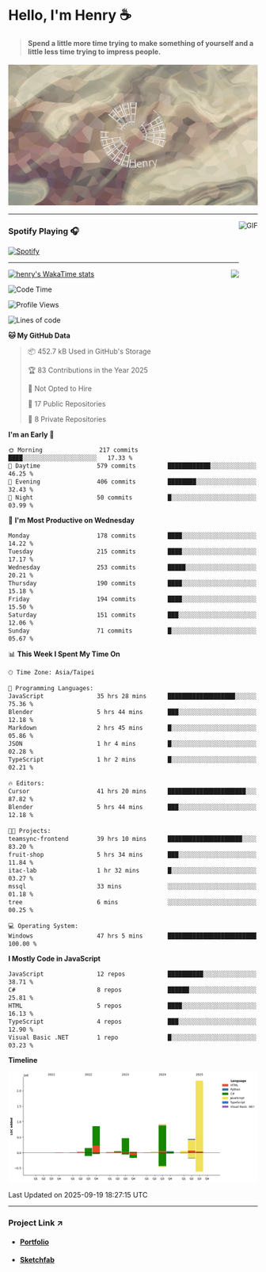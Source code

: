 # Hello, I'm Henry :coffee:

> #### Spend a little more time trying to make something of yourself and a little less time trying to impress people.
 
![](./images/cover.jpg)

---

<img align="right" alt="GIF" height="170px" src="https://media.giphy.com/media/J5B1Y8QZnzXXbLQIBu/giphy.gif" />

### Spotify Playing 🎧

[![Spotify](https://spotify-recently-played-beta.vercel.app/api/spotify)](https://open.spotify.com/user/31uznrpamxhroyd2bt7xchxgnhce)

---

<img align="right" src="https://github-readme-stats.vercel.app/api/top-langs/?username=henry5720&theme=tokyonight&hide_title=false" />

[![henry's WakaTime stats](https://github-readme-stats.vercel.app/api/wakatime?username=@henry5720&layout=compact)](https://github.com/anuraghazra/github-readme-stats)

<!--START_SECTION:waka-->
![Code Time](http://img.shields.io/badge/Code%20Time-459%20hrs%2032%20mins-blue)

![Profile Views](http://img.shields.io/badge/Profile%20Views-2-blue)

![Lines of code](https://img.shields.io/badge/From%20Hello%20World%20I%27ve%20Written-5.4%20million%20lines%20of%20code-blue)

**🐱 My GitHub Data** 

> 📦 452.7 kB Used in GitHub's Storage 
 > 
> 🏆 83 Contributions in the Year 2025
 > 
> 🚫 Not Opted to Hire
 > 
> 📜 17 Public Repositories 
 > 
> 🔑 8 Private Repositories 
 > 
**I'm an Early 🐤** 

```text
🌞 Morning                217 commits         ████░░░░░░░░░░░░░░░░░░░░░   17.33 % 
🌆 Daytime                579 commits         ████████████░░░░░░░░░░░░░   46.25 % 
🌃 Evening                406 commits         ████████░░░░░░░░░░░░░░░░░   32.43 % 
🌙 Night                  50 commits          █░░░░░░░░░░░░░░░░░░░░░░░░   03.99 % 
```
📅 **I'm Most Productive on Wednesday** 

```text
Monday                   178 commits         ████░░░░░░░░░░░░░░░░░░░░░   14.22 % 
Tuesday                  215 commits         ████░░░░░░░░░░░░░░░░░░░░░   17.17 % 
Wednesday                253 commits         █████░░░░░░░░░░░░░░░░░░░░   20.21 % 
Thursday                 190 commits         ████░░░░░░░░░░░░░░░░░░░░░   15.18 % 
Friday                   194 commits         ████░░░░░░░░░░░░░░░░░░░░░   15.50 % 
Saturday                 151 commits         ███░░░░░░░░░░░░░░░░░░░░░░   12.06 % 
Sunday                   71 commits          █░░░░░░░░░░░░░░░░░░░░░░░░   05.67 % 
```


📊 **This Week I Spent My Time On** 

```text
🕑︎ Time Zone: Asia/Taipei

💬 Programming Languages: 
JavaScript               35 hrs 28 mins      ███████████████████░░░░░░   75.36 % 
Blender                  5 hrs 44 mins       ███░░░░░░░░░░░░░░░░░░░░░░   12.18 % 
Markdown                 2 hrs 45 mins       █░░░░░░░░░░░░░░░░░░░░░░░░   05.86 % 
JSON                     1 hr 4 mins         █░░░░░░░░░░░░░░░░░░░░░░░░   02.28 % 
TypeScript               1 hr 2 mins         █░░░░░░░░░░░░░░░░░░░░░░░░   02.21 % 

🔥 Editors: 
Cursor                   41 hrs 20 mins      ██████████████████████░░░   87.82 % 
Blender                  5 hrs 44 mins       ███░░░░░░░░░░░░░░░░░░░░░░   12.18 % 

🐱‍💻 Projects: 
teamsync-frontend        39 hrs 10 mins      █████████████████████░░░░   83.20 % 
fruit-shop               5 hrs 34 mins       ███░░░░░░░░░░░░░░░░░░░░░░   11.84 % 
itac-lab                 1 hr 32 mins        █░░░░░░░░░░░░░░░░░░░░░░░░   03.27 % 
mssql                    33 mins             ░░░░░░░░░░░░░░░░░░░░░░░░░   01.18 % 
tree                     6 mins              ░░░░░░░░░░░░░░░░░░░░░░░░░   00.25 % 

💻 Operating System: 
Windows                  47 hrs 5 mins       █████████████████████████   100.00 % 
```

**I Mostly Code in JavaScript** 

```text
JavaScript               12 repos            ██████████░░░░░░░░░░░░░░░   38.71 % 
C#                       8 repos             ██████░░░░░░░░░░░░░░░░░░░   25.81 % 
HTML                     5 repos             ████░░░░░░░░░░░░░░░░░░░░░   16.13 % 
TypeScript               4 repos             ███░░░░░░░░░░░░░░░░░░░░░░   12.90 % 
Visual Basic .NET        1 repo              █░░░░░░░░░░░░░░░░░░░░░░░░   03.23 % 
```



**Timeline**

![Lines of Code chart](https://raw.githubusercontent.com/henry5720/henry5720/main/assets/bar_graph.png)


 Last Updated on 2025-09-19 18:27:15 UTC
<!--END_SECTION:waka-->

---

### Project Link ↗️

- #### [Portfolio](https://drive.google.com/file/d/1kb96bzn4Bhdb4pImsUvKz9Oi9cx455D2/view?usp=drivesdk)
- #### [Sketchfab](https://sketchfab.com/henry4294967296/models)

